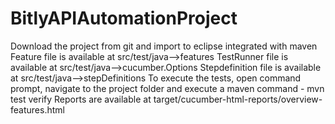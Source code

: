 # BitlyAPIAutomationProject
Download the project from git and import to eclipse integrated with maven
Feature file is available at src/test/java-->features
TestRunner file is available at src/test/java-->cucumber.Options
Stepdefinition file is available at src/test/java-->stepDefinitions
To execute the tests, open command prompt, navigate to the project folder and execute a maven command - mvn test verify
Reports are available at target/cucumber-html-reports/overview-features.html
